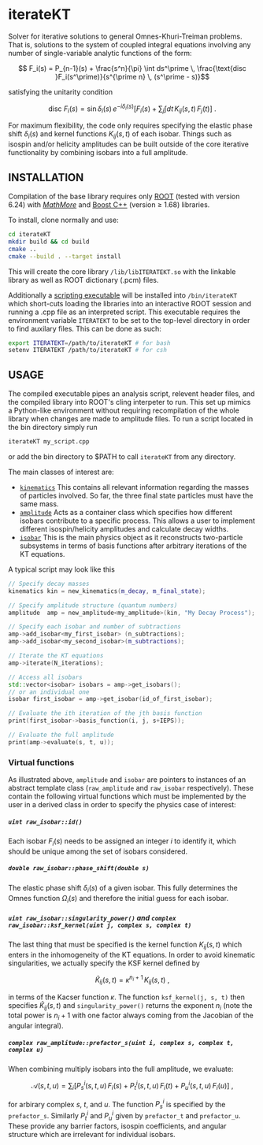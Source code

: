 # iterateKT
Solver for iterative solutions to general Omnes-Khuri-Treiman problems.
That is, solutions to the system of coupled integral equations involving any number of single-variable analytic functions of the form:
```math
    F_i(s) = P_{n-1}(s) + \frac{s^n}{\pi} \int ds^\prime \, \frac{\text{disc }F_i(s^\prime)}{s^{\prime n} \, (s^\prime - s)}
```
satisfying the unitarity condition
```math
    \text{disc }F_i(s) =  \sin\delta_i(s) \, e^{-i\delta_i(s)} \left[ F_i(s) + \sum_{j} \int dt \,  K_{ij}(s,t) \,  F_j(t) \right] ~.
```
For maximum flexibility, the code only requires specifying the elastic phase shift $\delta_i(s)$ and kernel functions $K_{ij}(s,t)$ of each isobar. Things such as isospin and/or helicity amplitudes can be built outside of the core iterative functionality by combining isobars into a full amplitude.

##  INSTALLATION

Compilation of the base library requires only [ROOT](https://root.cern.ch/) (tested with version 6.24) with [*MathMore*](https://root.cern.ch/mathmore-library) and [Boost C++](https://www.boost.org/) (version $\geq$ 1.68) libraries.

To install, clone normally and use:
```bash
cd iterateKT
mkdir build && cd build
cmake ..
cmake --build . --target install
```
This will create the core library `/lib/libITERATEKT.so` with the linkable library as well as ROOT dictionary (.pcm) files. 

Additionally a [scripting executable](./src/cling/iterateKT.cpp) will be installed into `/bin/iterateKT` which short-cuts loading the libraries into an interactive ROOT session and running a .cpp file as an interpreted script.   This executable requires the environment variable `ITERATEKT` to be set to the top-level directory in order to find auxilary files. This can be done as such:
```bash
export ITERATEKT=/path/to/iterateKT # for bash
setenv ITERATEKT /path/to/iterateKT # for csh
```

##  USAGE
The compiled executable pipes an analysis script, relevent header files, and the compiled library into ROOT's cling interpeter to run. 
This set up mimics a Python-like environment without requiring recompilation of the whole library when changes are made to amplitude files. To run a script located in the bin directory simply run 
```bash
iterateKT my_script.cpp
```
or add the bin directory to $PATH to call `iterateKT` from any directory. 

The main classes of interest are:
- [`kinematics`](./src/kinematics.hpp) This contains all relevant information regarding the masses of particles involved. So far, the three final state particles must have the same mass. 
- [`amplitude`](./src/amplitude.hpp) Acts as a container class which specifies how different isobars contribute to a specific process. This allows a user to implement different isospin/helicity amplitudes and calculate decay widths.
- [`isobar`](./src/isobar.hpp) This is the main physics object as it reconstructs two-particle subsystems in terms of basis functions after arbitrary iterations of the KT equations.

A typical script may look like this
```c++
// Specify decay masses
kinematics kin = new_kinematics(m_decay, m_final_state);

// Specify amplitude structure (quantum numbers)
amplitude  amp = new_amplitude<my_amplitude>(kin, "My Decay Process");

// Specify each isobar and number of subtractions
amp->add_isobar<my_first_isobar> (n_subtractions);
amp->add_isobar<my_second_isobar>(m_subtractions);

// Iterate the KT equations
amp->iterate(N_iterations);

// Access all isobars
std::vector<isobar> isobars = amp->get_isobars();
// or an individual one
isobar first_isobar = amp->get_isobar(id_of_first_isobar);

// Evaluate the ith iteration of the jth basis function
print(first_isobar->basis_function(i, j, s+IEPS));

// Evaluate the full amplitude
print(amp->evaluate(s, t, u));
```

### Virtual functions
As illustrated above, `amplitude` and `isobar` are pointers to instances of an abstract template class (`raw_amplitude` and `raw_isobar` respectively). These contain the following virtual functions which must be implemented by the user in a derived class in order to specify the physics case of interest:

##### `uint raw_isobar::id()`
Each isobar $F_i(s)$ needs to be assigned an integer $i$ to identify it, which should be unique among the set of isobars considered.

##### `double raw_isobar::phase_shift(double s)`
The elastic phase shift $\delta_i(s)$ of a given isobar. This fully determines the Omnes function $\Omega_i(s)$ and therefore the initial guess for each isobar.

##### `uint raw_isobar::singularity_power()` and `complex raw_isobar::ksf_kernel(uint j, complex s, complex t)`
The last thing that must be specified is the kernel function $K_{ij}(s,t)$ which enters in the inhomogeneity of the KT equations. In order to avoid kinematic singularities, we actually specify the KSF kernel defined by
```math
    \hat{K}_{ij}(s,t) = \kappa^{n_i+1} \, K_{ij}(s,t) ~,
```
in terms of the Kacser function $\kappa$. The function `ksf_kernel(j, s, t)` then specifies $\hat{K}_{ij}(s,t)$ and `singularity_power()` returns the exponent $n_i$ (note the total power is $n_i+1$ with one factor always coming from the Jacobian of the angular integral).

##### `complex raw_amplitude::prefactor_s(uint i, complex s, complex t, complex u)`
When combining multiply isobars into the full amplitude, we evaluate:
```math
\mathcal{A}(s,t,u) = \sum_i \left[P^i_s(s,t,u) \, F_i(s) + P^i_t(s,t,u) \, F_i(t) + P^i_u(s,t,u)\, F_i(u) \right] ~,
```
for arbirary complex $s$, $t$, and $u$. The function $P_s^i$ is specified by the `prefactor_s`. Similarly $P_t^i$ and $P_u^i$ given by `prefactor_t` and `prefactor_u`. These provide any barrier factors, isospin coefficients, and angular structure which are irrelevant for individual isobars. 

